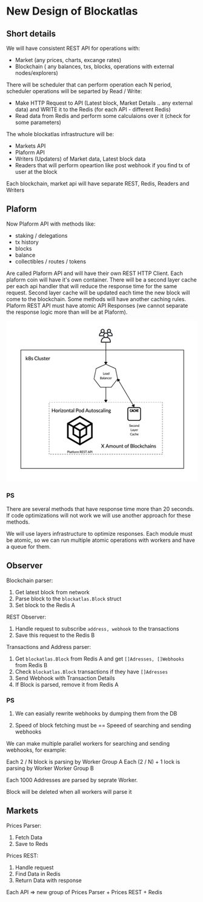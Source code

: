 # New Design of Blockatlas

## Short details

We will have consistent REST API for operations with:
- Market (any prices, charts, excange rates)
- Blockchain ( any balances, txs, blocks, operations with external nodes/explorers)

There will be scheduler that can perform operation each N period, scheduler operations will be separted by Read / Write:
- Make HTTP Request to API (Latest block, Market Details .. any external data) and WRITE it to the Redis (for each API - different Redis)
- Read data from Redis and perform some calculaions over it (check for some parameters)

The whole blockatlas infrastructure will be:
- Markets API
- Plaform API
- Writers (Updaters) of Market data, Latest block data
- Readers that will perform opeartion like post webhook if you find tx of user at the block

Each blockchain, market api will have separate REST, Redis, Readers and Writers

## Plaform 

Now Plaform API with methods like:
- staking / delegations
- tx history
- blocks
- balance
- collectibles / routes / tokens

Are called Plaform API and will have their own REST HTTP Client. Each plaform coin will have it's own container. 
There will be a second layer cache per each api handler that will reduce the response time for the same request. Second layer cache will be updated each time the new block will come to the blockchain. Some methods will have another caching rules.
Plaform REST API must have atomic API Responses (we cannot separate the response logic more than will be at Plaform). 

![Image Platform](https://github.com/EnoRage/blockatlas-report-jan-2020/raw/master/platform.png)

### PS
There are several methods that have response time more than 20 seconds. If code optimizations will not work we will use another approach for these methods.

We will use layers infrastructure to optimize responses. Each module must be atomic, so we can run multiple atomic operations with workers and have a queue for them.

## Observer

Blockchain parser:
1. Get latest block from network
2. Parse block to the `blockatlas.Block` struct
3. Set block to the Redis A

REST Observer: 
1. Handle request to subscribe `address, webhook` to the transactions
2. Save this request to the Redis B

Transactions and Address parser:
1. Get `blockatlas.Block` from Redis A and get `[]Adresses, []Webhooks` from Redis B
2. Check `blockatlas.Block` transactions if they have `[]Adresses`
4. Send Webhook with Transaction Details
5. If Block is parsed, remove it from Redis A

### PS

1. We can easially rewrite webhooks by dumping them from the DB

2. Speed of block fetching must be == Speeed of searching and sending webhooks

We can make multiple parallel workers for searching and sending webhooks, for example:

Each 2 / N block is parsing by Worker Group A
Each (2 / N) + 1 lock is parsing by Worker Worker Group B

Each 1000 Addresses are parsed by seprate Worker.

Block will be deleted when all workers will parse it

## Markets

Prices Parser:
1. Fetch Data
2. Save to Reds

Prices REST:
1. Handle request
2. Find Data in Redis
3. Return Data with response

Each API => new group of Prices Parser + Prices REST + Redis
